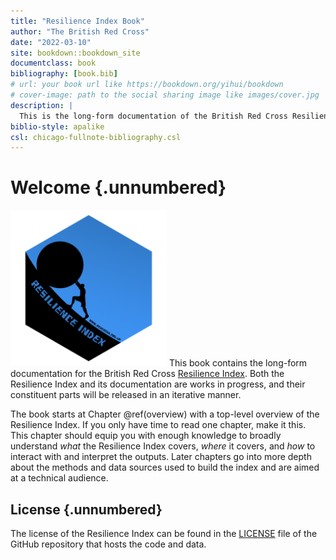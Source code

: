 ```yaml
--- 
title: "Resilience Index Book"
author: "The British Red Cross"
date: "2022-03-10"
site: bookdown::bookdown_site
documentclass: book
bibliography: [book.bib]
# url: your book url like https://bookdown.org/yihui/bookdown
# cover-image: path to the social sharing image like images/cover.jpg
description: |
  This is the long-form documentation of the British Red Cross Resilience Index
biblio-style: apalike
csl: chicago-fullnote-bibliography.csl
---
```


# Welcome {.unnumbered}

<img src="images/cover/cover.png" class="cover" width="250" height="250"/> This
book contains the long-form documentation for the British Red Cross [Resilience
Index](https://github.com/britishredcrosssociety/resilience-index). Both the 
Resilience Index and its documentation are works in progress, and their 
constituent parts will be released in an iterative manner.

The book starts at Chapter \@ref(overview) with a top-level overview of the
Resilience Index. If you only have time to read one chapter, make it this. This
chapter should equip you with enough knowledge to broadly understand *what* the
Resilience Index covers, *where* it covers, and *how* to interact with and
interpret the outputs. Later chapters go into more depth about the methods and
data sources used to build the index and are aimed at a technical audience.

## License {.unnumbered}
The license of the Resilience Index can be found in the
[LICENSE](https://github.com/britishredcrosssociety/resilience-index/blob/main/LICENSE)
file of the GitHub repository that hosts the code and data.

